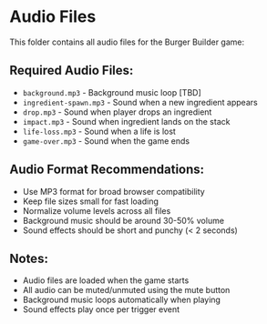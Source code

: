 # Audio Files

This folder contains all audio files for the Burger Builder game:

## Required Audio Files:
- `background.mp3` - Background music loop [TBD]
- `ingredient-spawn.mp3` - Sound when a new ingredient appears
- `drop.mp3` - Sound when player drops an ingredient
- `impact.mp3` - Sound when ingredient lands on the stack
- `life-loss.mp3` - Sound when a life is lost
- `game-over.mp3` - Sound when the game ends

## Audio Format Recommendations:
- Use MP3 format for broad browser compatibility
- Keep file sizes small for fast loading
- Normalize volume levels across all files
- Background music should be around 30-50% volume
- Sound effects should be short and punchy (< 2 seconds)

## Notes:
- Audio files are loaded when the game starts
- All audio can be muted/unmuted using the mute button
- Background music loops automatically when playing
- Sound effects play once per trigger event